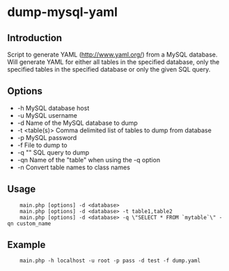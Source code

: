 # dump-mysql-yaml

## Introduction

  Script to generate YAML (http://www.yaml.org/) from
  a MySQL database. Will generate YAML for either all
  tables in the specified database, only the specified
  tables in the specified database or only the given
  SQL query.

## Options

- -h <host>         MySQL database host
- -u <user>         MySQL username
- -d <database>     Name of the MySQL database to dump
- -t <table(s)>     Comma delimited list of tables to dump from database
- -p <pass>         MySQL password
- -f <file>         File to dump to
- -q \"<query>\"    SQL query to dump
- -qn <query name>  Name of the \"table\" when using the -q option
- -n                Convert table names to class names

## Usage

        main.php [options] -d <database>
        main.php [options] -d <database> -t table1,table2
        main.php [options] -d <database> -q \"SELECT * FROM `mytable`\" -qn custom_name

## Example

        main.php -h localhost -u root -p pass -d test -f dump.yaml
